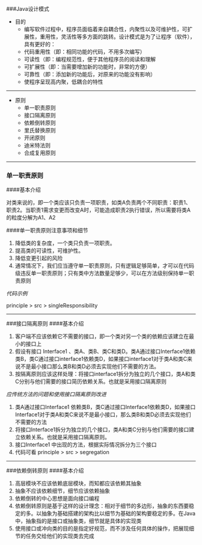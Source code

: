 ###Java设计模式
+ 目的
   + 编写软件过程中，程序员面临着来自耦合性，内聚性以及可维护性，可扩展性，重用性，灵活性等多方面的跳转。设计模式是为了让程序（软件），具有更好的：
   + 代码重用性（即：相同功能的代码，不用多次编写）
   + 可读性（即：编程规范性，便于其他程序员的阅读和理解
   + 可扩展性（即：当需要增加新的功能时，非常的方便）
   + 可靠性（即：添加新的功能后，对原来的功能没有影响）
   + 使程序呈现高内聚，低耦合的特性
--- 
+ 原则
    + 单一职责原则
    + 接口隔离原则
    + 依赖倒转原则
    + 里氏替换原则
    + 开闭原则
    + 迪米特法则
    + 合成复用原则
---
### 单一职责原则

####基本介绍

对类来说的，即一个类应该只负责一项职责，如类A负责两个不同职责：职责1、职责2。当职责1需求变更而改变A时，可能造成职责2执行错误，所以需要将类A的粒度分解为A1、A2

####单一职责原则注意事项和细节
1. 降低类的复杂度，一个类只负责一项职责。
2. 提高类的可读性，可维护性。
3. 降低变更引起的风险
4. 通常情况下，我们应当遵守单一职责原则，只有逻辑足够简单，才可以在代码级违反单一职责原则；只有类中方法数量足够少，可以在方法级别保持单一职责原则

*代码示例*

principle > src > singleResponsibility

---
###接口隔离原则
####基本介绍
1. 客户端不应该依赖它不需要的接口，即一个类对另一个类的依赖应该建立在最小的接口上
2. 假设有接口 Interface1 、类A、类B、类C和类D。类A通过接口Interface1依赖类B，类C通过接口interface1依赖类D，如果接口interface1对于类A和类C来说不是最小接口那么类B和类D必须去实现他们不需要的方法。
3. 按隔离原则应该这样处理：将接口interface1拆分为独立的几个接口，类A和类C分别与他们需要的接口简历依赖关系。也就是采用接口隔离原则

*应传统方法的问题和使用接口隔离原则改进*
1. 类A通过接口Interface1 依赖类B，类C通过接口Interface1依赖类D，如果接口Interface1对于类A和类C来说不是最小接口，那么类B和类D必须去实现他们不需要的方法
2. 将接口Interface1拆分为独立的几个接口，类A和类C分别与他们需要的接口建立依赖关系。也就是采用接口隔离原则。
3. 接口Interface1 中出现的方法，根据实际情况拆分为三个接口
4. 代码可看 principle > src > segregation

---
###依赖倒转原则
####基本介绍
1. 高层模块不应该依赖底层模块，而知都应该依赖其抽象
2. 抽象不应该依赖细节，细节应该依赖抽象
3. 依赖倒转的中心思想是面向接口编程
4. 依赖倒转原则是基于这样的设计理念：相对于细节的多边形，抽象的东西要稳定的多。以抽象为基础搭建的架构比以细节为基础的架构要稳定的多。在Java中，抽象指的是接口或抽象类，细节就是具体的实现类
5. 使用接口或冲向类的目的是指定好规范，而不涉及任何具体的操作，把展现细节的任务交给他们的实现类去完成

